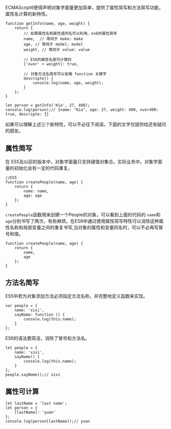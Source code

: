 ECMAScript6使得声明对象字面量更加简单，提供了属性简写和方法简写功能，属性名计算的新特性。

```
function getInfo(name, age, weight) {
    return {
        // 如果属性名和属性值同名可以利用、es6的属性简写
        name,  // 等同于 make: make
        age, // 等同于 model: model
        weight, // 等同于 value: value

        // ES6的属性名是可计算的
        ['over' + weight]: true,

        // 对象方法名简写可以省略 function 关键字
        descripte() {
            console.log(name, age, weight);
        }
    };
}

let person = getInfo('Kia', 27, 400);
console.log(person);// {name: "Kia", age: 27, weight: 400, over400: true, descripte: ƒ}
```

如果可以理解上述三个新特性，可以不必往下阅读。下面的文字仅提供给还有疑问的朋友。

## 属性简写

在 ES5及以前的版本中，对象字面量只支持键值对集合。实际业务中，对象字面量的初始化会有一定的代码重复。

```
//ES5
function createPeople(name, age) {
    return {
        name: name,
        age: age
    };
}
```

`createPeople`函数用来创建一个People的对象，可以看到上面的代码的 `name`和`age`分别书写了两次，有些麻烦。在ES6中通过使用属性简写特性可以消除这种属性名称和局部变量之间的重复书写,当对象的属性和变量同名时，可以不必再写冒号和值。

```
function createPeople(name, age) {
    return {
        name,
        age
    };
}
```

## 方法名简写

ES5中若为对象添加方法必须指定方法名称，并完整地定义函数来实现。

```
var people = {
    name: 'xixi',
    sayName: function () {
        console.log(this.name);
    }
};
```

ES6的语法更简洁，消除了冒号和方法名。

```
let people = {
    name: 'xixi',
    sayName() {
        console.log(this.name);
    }
};
people.sayName();// xixi
```

## 属性可计算

```
let lastName = 'last name';
let person = {
    [lastName]: 'yuan'
};
console.log(person[lastName]);// yuan
```